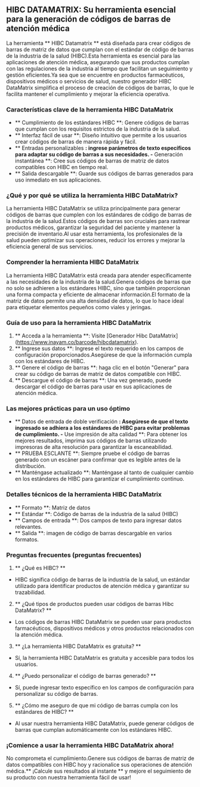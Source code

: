 ## HIBC DATAMATRIX: Su herramienta esencial para la generación de códigos de barras de atención médica

La herramienta ** HIBC Datamatrix ** está diseñada para crear códigos de barras de matriz de datos que cumplan con el estándar de código de barras de la industria de la salud (HIBC).Esta herramienta es esencial para las aplicaciones de atención médica, asegurando que sus productos cumplan con las regulaciones de la industria al tiempo que facilitan un seguimiento y gestión eficientes.Ya sea que se encuentre en productos farmacéuticos, dispositivos médicos o servicios de salud, nuestro generador HIBC DataMatrix simplifica el proceso de creación de códigos de barras, lo que le facilita mantener el cumplimiento y mejorar la eficiencia operativa.

### Características clave de la herramienta HIBC DataMatrix
- ** Cumplimiento de los estándares HIBC **: Genere códigos de barras que cumplan con los requisitos estrictos de la industria de la salud.
- ** Interfaz fácil de usar **: Diseño intuitivo que permite a los usuarios crear códigos de barras de manera rápida y fácil.
- ** Entradas personalizables **: ingrese parámetros de texto específicos para adaptar su código de barras a sus necesidades.
-** Generación instantánea **: Cree sus códigos de barras de matriz de datos compatibles con HIBC en tiempo real.
- ** Salida descargable **: Guarde sus códigos de barras generados para uso inmediato en sus aplicaciones.

### ¿Qué y por qué se utiliza la herramienta HIBC DataMatrix?
La herramienta HIBC DataMatrix se utiliza principalmente para generar códigos de barras que cumplen con los estándares de código de barras de la industria de la salud.Estos códigos de barras son cruciales para rastrear productos médicos, garantizar la seguridad del paciente y mantener la precisión de inventario.Al usar esta herramienta, los profesionales de la salud pueden optimizar sus operaciones, reducir los errores y mejorar la eficiencia general de sus servicios.

### Comprender la herramienta HIBC DataMatrix
La herramienta HIBC DataMatrix está creada para atender específicamente a las necesidades de la industria de la salud.Genera códigos de barras que no solo se adhieren a los estándares HIBC, sino que también proporcionan una forma compacta y eficiente de almacenar información.El formato de la matriz de datos permite una alta densidad de datos, lo que lo hace ideal para etiquetar elementos pequeños como viales y jeringas.

### Guía de uso para la herramienta HIBC DataMatrix
1. ** Acceda a la herramienta **: Visite [Generador Hibc DataMatrix] (https://www.inayam.co/barcode/hibcdatamatrix).
2. ** Ingrese sus datos **: Ingrese el texto requerido en los campos de configuración proporcionados.Asegúrese de que la información cumpla con los estándares de HIBC.
3. ** Genere el código de barras **: haga clic en el botón "Generar" para crear su código de barras de matriz de datos compatible con HIBC.
4. ** Descargue el código de barras **: Una vez generado, puede descargar el código de barras para usar en sus aplicaciones de atención médica.

### Las mejores prácticas para un uso óptimo
- ** Datos de entrada de doble verificación **: Asegúrese de que el texto ingresado se adhiera a los estándares de HIBC para evitar problemas de cumplimiento.
-** Use impresión de alta calidad **: Para obtener los mejores resultados, imprima sus códigos de barras utilizando impresoras de alta resolución para garantizar la escaneabilidad.
- ** PRUEBA ESCLANTE **: Siempre pruebe el código de barras generado con un escáner para confirmar que es legible antes de la distribución.
- ** Manténgase actualizado **: Manténgase al tanto de cualquier cambio en los estándares de HIBC para garantizar el cumplimiento continuo.

### Detalles técnicos de la herramienta HIBC DataMatrix
- ** Formato **: Matriz de datos
- ** Estándar **: Código de barras de la industria de la salud (HIBC)
- ** Campos de entrada **: Dos campos de texto para ingresar datos relevantes.
- ** Salida **: imagen de código de barras descargable en varios formatos.

### Preguntas frecuentes (preguntas frecuentes)

1. ** ¿Qué es HIBC? **
- HIBC significa código de barras de la industria de la salud, un estándar utilizado para identificar productos de atención médica y garantizar su trazabilidad.

2. ** ¿Qué tipos de productos pueden usar códigos de barras Hibc DataMatrix? **
- Los códigos de barras HIBC DataMatrix se pueden usar para productos farmacéuticos, dispositivos médicos y otros productos relacionados con la atención médica.

3. ** ¿La herramienta HIBC DataMatrix es gratuita? **
- Sí, la herramienta HIBC DataMatrix es gratuita y accesible para todos los usuarios.

4. ** ¿Puedo personalizar el código de barras generado? **
- Sí, puede ingresar texto específico en los campos de configuración para personalizar su código de barras.

5. ** ¿Cómo me aseguro de que mi código de barras cumpla con los estándares de HIBC? **
- Al usar nuestra herramienta HIBC DataMatrix, puede generar códigos de barras que cumplan automáticamente con los estándares HIBC.

### ¡Comience a usar la herramienta HIBC DataMatrix ahora!
No comprometa el cumplimiento.Genere sus códigos de barras de matriz de datos compatibles con HIBC hoy y racionalice sus operaciones de atención médica.** ¡Calcule sus resultados al instante ** y mejore el seguimiento de su producto con nuestra herramienta fácil de usar!